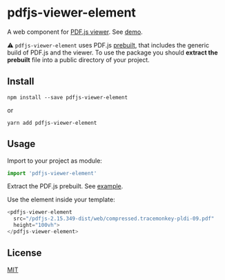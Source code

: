 # pdfjs-viewer-element

A web component for [PDF.js viewer](https://mozilla.github.io/pdf.js/web/viewer.html). See [demo](https://alekswebnet.github.io/pdfjs-viewer-element/index.html).

⚠️ `pdfjs-viewer-element` uses PDF.js [prebuilt](https://github.com/mozilla/pdf.js/releases/download/v2.15.349/pdfjs-2.15.349-dist.zip), that includes the generic build of PDF.js and the viewer. To use the package you should **extract the prebuilt** file into a public directory of your project.

## Install
```
npm install --save pdfjs-viewer-element
```

or

```
yarn add pdfjs-viewer-element
```

## Usage
Import to your project as module:

```javascript
import 'pdfjs-viewer-element'
```

Extract the PDF.js prebuilt. See [example](https://github.com/alekswebnet/pdfjs-viewer-element/tree/master/public).

Use the element inside your template:

```javascript
<pdfjs-viewer-element 
  src="/pdfjs-2.15.349-dist/web/compressed.tracemonkey-pldi-09.pdf"
  height="100vh">
</pdfjs-viewer-element>
```
## License
[MIT](http://opensource.org/licenses/MIT)
